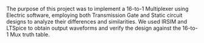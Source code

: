 The purpose of this project was to implement a 16-to-1 Multiplexer using Electric software, employing both Transmission Gate and Static circuit designs to analyze their differences and similarities. We used IRSIM and LTSpice to obtain output waveforms and verify the design against the 16-to-1 Mux truth table.
